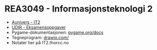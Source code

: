 # REA3049 - Informasjonsteknologi 2

- [Aunivers - IT2](https://innhold.aunivers.no/fagpakker/realfag/informasjonsteknologi-1-2/it-2)
- [UDIR - Eksamensoppgaver](https://sokeresultat.udir.no/eksamensoppgaver.html?query=informasjonsteknologi%202&ExKL=Kunnskapsl%C3%B8ftet%202020)
- Pygame-dokumentasjonen: [pygame.org/docs](https://www.pygame.org/docs/)
- Tegneprogram: [drawio.com/](https://www.drawio.com/)
- Notater her på IT2.thorcc.no  
